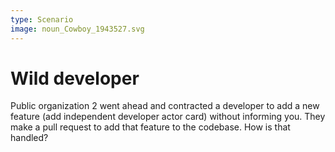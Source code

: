 ```yaml
---
type: Scenario
image: noun_Cowboy_1943527.svg
---
```


# Wild developer

Public organization 2 went ahead and contracted a developer to add a new feature (add independent developer actor card) without informing you. They make a pull request to add that feature to the codebase.
How is that handled?
